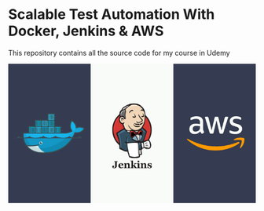 # Scalable Test Automation With Docker, Jenkins & AWS

This repository contains all the source code for my course in Udemy

![](.doc/selenium-docker-aws-jenkins.png)
